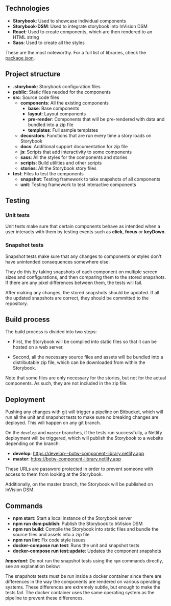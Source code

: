 ## Technologies

- **Storybook**: Used to showcase individual components
- **Storybook-DSM**: Used to integrate storybook into InVision DSM
- **React**: Used to create components, which are then rendered to an HTML string
- **Sass**: Used to create all the styles

These are the most noteworthy. For a full list of libraries, check the [package.json](package.json).

## Project structure

- **.storybook**: Storybook configuration files
- **public**: Static files needed for the components
- **src**: Source code files
  - **components**: All the existing components
    - **base**: Base components
    - **layout**: Layout components
    - **pre-render**: Components that will be pre-rendered with data and bundled into a zip file
    - **templates**: Full sample templates
  - **decorators**: Functions that are run every time a story loads on Storybook
  - **docs**: Additional support documentation for zip file
  - **js**: Scripts that add interactivity to some components
  - **sass**: All the styles for the components and stories
  - **scripts**: Build utilities and other scripts
  - **stories**: All the Storybook story files
- **test**: Files to test the components
  - **snapshot**: Testing framework to take snapshots of all components
  - **unit**: Testing framework to test interactive components

## Testing

### Unit tests

Unit tests make sure that certain components behave as intended when a user interacts with them by testing events such as **click**, **focus** or **keyDown**.

### Snapshot tests

Snapshot tests make sure that any changes to components or styles don't have unintended consequences somewhere else.

They do this by taking snapshots of each component on multiple screen sizes and configurations, and then comparing them to the stored snapshots. If there are any pixel differences between them, the tests will fail.

After making any changes, the stored snapshots should be updated. If all the updated snapshots are correct, they should be committed to the repository.

## Build process

The build process is divided into two steps:

- First, the Storybook will be compiled into static files so that it can be hosted on a web server.

- Second, all the necessary source files and assets will be bundled into a distributable zip file, which can be downloaded from within the Storybook.

Note that some files are only necessary for the stories, but not for the actual components. As such, they are not included in the zip file.

## Deployment

Pushing any changes with git will trigger a pipeline on Bitbucket, which will run all the unit and snapshot tests to make sure no breaking changes are deployed. This will happen on any git branch.

On the `develop` and `master` branches, if the tests run successfully, a Netlify deployment will be triggered, which will publish the Storybook to a website depending on the branch:

- **develop**: https://develop--botw-component-library.netlify.app
- **master**: https://botw-component-library.netlify.app

These URLs are password protected in order to prevent someone with access to them from looking at the Storybook.

Additionally, on the master branch, the Storybook will be published on InVision DSM.

## Commands

- **npm start**: Start a local instance of the Storybook server
- **npm run dsm:publish**: Publish the Storybook to InVision DSM
- **npm run build**: Compile the Storybook into static files and bundle the source files and assets into a zip file
- **npm run lint**: Fix code style issues
- **docker-compose run test**: Runs the unit and snapshot tests
- **docker-compose run test:update**: Updates the component snapshots

**_Important_**: Do not run the snapshot tests using the `npm` commands directly, see an explanation below:

The snapshots tests must be run inside a docker container since there are differences in the way the components are rendered on various operating systems. These differences are extremely subtle, but enough to make the tests fail. The docker container uses the same operating system as the pipeline to prevent these differences.
